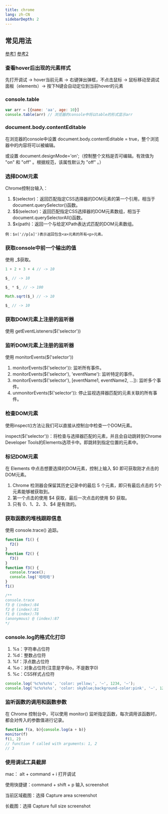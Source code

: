 ```yaml
---
title: chrome
lang: zh-CN
sidebarDepth: 2
---
```


## 常见用法

[参考1](https://segmentfault.com/a/1190000021158037)
[参考2](https://segmentfault.com/a/1190000016841971)

### 查看hover后出现的元素样式

先打开调试 -> hover当前元素 -> 右键弹出弹框，不点击鼠标 -> 鼠标移动至调试面板（elements）-> 按下N键会自动定位到当前hover的元素

### console.table

```js
var arr = [{name: 'aa', age: 10}]
console.table(arr) // 浏览器的console中将以table的形式显示arr
```

### document.body.contentEditable

在浏览器的console中设置 document.body.contentEditable = true，整个浏览器中的内容将可以被编辑。

或设置 document.designMode='on';（控制整个文档是否可编辑。有效值为 "on" 和 "off" 。根据规范，该属性默认为 "off" 。）

### 选择DOM元素

Chrome控制台输入：

1. $(selector)：返回匹配指定CSS选择器的DOM元素的第一个引用，相当于document.querySelector()函数。
2. $$(selector)：返回匹配指定CSS选择器的DOM元素数组，相当于document.querySelectorAll()函数。
3. $x(path)：返回一个与给定XPath表达式匹配的DOM元素数组。

```
例：$x('//p[a]')表示返回包含<a>元素的所有<p>元素。
```

### 获取console中前一个输出的值

使用 _$获取。

```js
1 + 2 + 3 + 4 // -> 10

$_ // -> 10

$_ * $_ // -> 100

Math.sqrt($_) // -> 10

$_ // -> 10
```

### 获取DOM元素上注册的监听器

使用 getEventListeners($('selector'))

### 监听DOM元素上注册的监听器

使用  monitorEvents($('selector'))

1. monitorEvents($('selector')): 监听所有事件。
2. monitorEvents($('selector'), 'eventName'): 监听特定的事件。
3. monitorEvents($('selector'), [eventName1, eventName2, ...]): 监听多个事件。
4. unmonitorEvents($('selector')): 停止监视选择器匹配的元素关联的所有事件。

### 检查DOM元素

使用inspect()方法让我们可以直接从控制台中检查一个DOM元素。

inspect($('selector'))：将检查与选择器匹配的元素，并且会自动跳转到Chrome Developer Tools的Elements选项卡中。即跳转到指定位置的元素中。

### 标记DOM元素

在 Elements 中点击想要选择的DOM元素，控制上输入 $0 即可获取刚才点击的DOM元素。

1. Chrome 检测器会保留其历史记录中的最后 5 个元素，即只有最后点击的 5个元素能够被获取到。
2. 第一个点击的使用 $4 获取，最后一次点击的使用 $0 获取。
3. 只有 $0、$1、$2、$3、$4 是有效的。

### 获取函数的堆栈跟踪信息

使用 console.trace() 追踪。

```js
function f1() {
  f2()
}
function f2() {
  f3()
}
function f3() {
  console.trace();
  console.log('哈哈哈')
}
f1()

/**
console.trace
f3 @ (index):84
f2 @ (index):81
f1 @ (index):78
(anonymous) @ (index):87
*/

```

### console.log的格式化打印

1. %s：字符串占位符
2. %d：整数占位符
3. %f：浮点数占位符
4. %o：对象占位符(注意是字母o，不是数字0)
5. %c：CSS样式占位符

```js
console.log('%c%s%s%s', 'color: yellow;', '–', 1234, '–');
console.log('%c%s%s%s', 'color: skyblue;background-color:pink', '–', 1234, '–');
```

### 监听函数的调用和函数参数

在 Chrome 控制台中，可以使用 monitor() 监听指定函数，每次调用该函数时，都会对传入的参数值进行记录。

```js
function f(a, b){console.log(a + b)}
monitor(f)
f(1, 2)
// function f called with arguments: 1, 2
// 3
```

### 使用调试工具截屏

mac： alt + command + i 打开调试

使用快捷键：command + shift + p 输入 screenshot

当前区域截图：选择 Capture area screenshot

长截图：选择 Capture full size screenshot